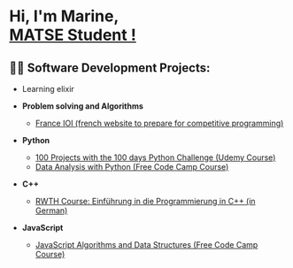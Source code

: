 <h1>Hi, I'm Marine, <br/><a href="https://github.com/marine-raimbault"> MATSE Student !</a>

<!--  
  , <a href="put yt link here">YouTuber</a></h1>
-->

<h2>👨‍💻 Software Development Projects:</h2>

  - Learning elixir
<!--
- <b> TODO : modify the Python 100 day challenge as soon as you did half of the 100 projects</b>
-->

- <b>Problem solving and Algorithms</b>
  - [France IOI (french website to prepare for competitive programming)](http://www.france-ioi.org/user/perso.php?sLogin=marine-raimbault)
  
- <b>Python</b> 
  - [100 Projects with the 100 days Python Challenge (Udemy Course)](https://github.com/marine-raimbault/-Day18-Intermediate-Turtle-the-Graphical-User-Interface-GUI-)
  - [Data Analysis with Python (Free Code Camp Course)](https://platform-ui.topcoder.com/learn/freeCodeCamp/data-analysis-with-python/data-analysis-with-python-course/introduction-to-data-analysis)

- <b>C++</b> 
  - [RWTH Course: Einführung in die Programmierung in C++ (in German)](https://www.stce.rwth-aachen.de/teaching/winter-semester-2020-21/einfuhrung-in-die-programmierung-mit-c)

- <b>JavaScript</b>
    - [JavaScript Algorithms and Data Structures (Free Code Camp Course)](https://www.freecodecamp.org/learn/javascript-algorithms-and-data-structures/)
  
<!--
- <b>This page is in development, I'm modifying it using following content: </b><a href="https://github.com/joshmadakor1/joshmadakor1/blob/main/README.md">Github with Joshmadakor</a> TODO: create a youtube channel to document your progress 
-->
<!--

<h2>📺 Popular YouTube Videos</h2>

- [How to get into Cybersecurity Starting From Zero](https://www.youtube.com/watch?v=a83ASGn_V_s)
- [A Day in the Life of a Cybersecurity Anayst](https://www.youtube.com/watch?v=uHy3oM7NnoU)
- [How to Create a KeyLogger (C#)](https://www.youtube.com/watch?v=N-L9hklSlNk)
- [Ransomware Demonstration (C#)](https://www.youtube.com/watch?v=OfvdQeh79s0)
- [Is WGU Legit?](https://www.youtube.com/watch?v=E2MwRWxDBkA)

<h2> 🤳 Connect with me:</h2>

[<img align="left" alt="JoshMadakor | YouTube" width="22px" src="https://cdn.jsdelivr.net/npm/simple-icons@v3/icons/youtube.svg" />][youtube]
[<img align="left" alt="JoshMadakor | Twitter" width="22px" src="https://cdn.jsdelivr.net/npm/simple-icons@v3/icons/twitter.svg" />][twitter]
[<img align="left" alt="JoshMadakor | LinkedIn" width="22px" src="https://cdn.jsdelivr.net/npm/simple-icons@v3/icons/linkedin.svg" />][linkedin]
[<img align="left" alt="JoshMadakor | Instagram" width="22px" src="https://cdn.jsdelivr.net/npm/simple-icons@v3/icons/instagram.svg" />][instagram]

[twitter]: https://twitter.com/joshmadakor
[youtube]: https://www.youtube.com/c/joshmadakor
[instagram]: https://www.instagram.com/joshmadakor/
[linkedin]: https://linkedin.com/in/joshmadakor


**joshmadakor1/joshmadakor1** is a ✨ _special_ ✨ repository because its `README.md` (this file) appears on your GitHub profile.

Here are some ideas to get you started:

- 🔭 I’m currently working on ...
- 🌱 I’m currently learning ...
- 👯 I’m looking to collaborate on ...
- 🤔 I’m looking for help with ...
- 💬 Ask me about ...
- 📫 How to reach me: ...
- 😄 Pronouns: ...
- ⚡ Fun fact: ...
-->
